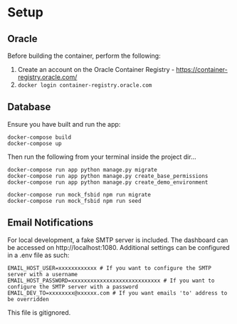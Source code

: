 # Setup

## Oracle
Before building the container, perform the following:

1. Create an account on the Oracle Container Registry - https://container-registry.oracle.com/
2. `docker login container-registry.oracle.com`

## Database
Ensure you have built and run the app:
```
docker-compose build
docker-compose up
```

Then run the following from your terminal inside the project dir...
```
docker-compose run app python manage.py migrate
docker-compose run app python manage.py create_base_permissions
docker-compose run app python manage.py create_demo_environment

docker-compose run mock_fsbid npm run migrate
docker-compose run mock_fsbid npm run seed
```

## Email Notifications
For local development, a fake SMTP server is included. The dashboard can be accessed on http://localhost:1080. Additional settings can be configured
in a .env file as such:
```
EMAIL_HOST_USER=xxxxxxxxxxxx # If you want to configure the SMTP server with a username
EMAIL_HOST_PASSWORD=xxxxxxxxxxxxxxxxxxxxxxxxxxxx # If you want to configure the SMTP server with a password
EMAIL_DEV_TO=xxxxxxxx@xxxxxx.com # If you want emails 'to' address to be overridden
```
This file is gitignored.
